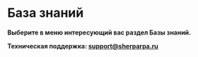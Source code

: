 # База знаний

**Выберите в меню интересующий вас раздел Базы знаний.**

**Техническая поддержка: support@sherparpa.ru**
